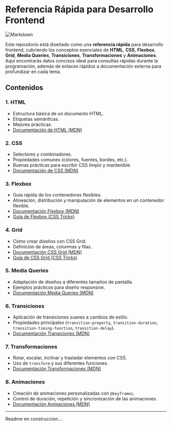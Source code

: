 # Referencia Rápida para Desarrollo Frontend

![Markdown](https://img.shields.io/badge/markdown-%23000000.svg?style=flat&logo=markdown&logoColor=white)

Este repositorio está diseñado como una **referencia rápida** para desarrollo frontend, cubriendo los conceptos esenciales de **HTML**, **CSS**, **Flexbox**, **Grid**, **Media Queries**, **Transiciones**, **Transformaciones** y **Animaciones**. Aquí encontrarás datos concisos ideal para consultas rápidas durante la programación, además de enlaces rápidos a documentación externa para profundizar en cada tema.

## Contenidos

### 1. **HTML**
   - Estructura básica de un documento HTML.
   - Etiquetas semánticas.
   - Mejores prácticas.
   - [Documentación de HTML (MDN)](https://developer.mozilla.org/en-US/docs/Web/HTML)

### 2. **CSS**
   - Selectores y combinadores.
   - Propiedades comunes (colores, fuentes, bordes, etc.).
   - Buenas prácticas para escribir CSS limpio y mantenible.
   - [Documentación de CSS (MDN)](https://developer.mozilla.org/en-US/docs/Web/CSS)

### 3. **Flexbox**
   - Guía rápida de los contenedores flexibles.
   - Alineación, distribución y manipulación de elementos en un contenedor flexible.
   - [Documentación Flexbox (MDN)](https://developer.mozilla.org/es/docs/Web/CSS/CSS_flexible_box_layout/Basic_concepts_of_flexbox)
   - [Guía de Flexbox (CSS Tricks)](https://css-tricks.com/snippets/css/a-guide-to-flexbox/)

### 4. **Grid**
   - Cómo crear diseños con CSS Grid.
   - Definición de áreas, columnas y filas.
   - [Documentación CSS Grid (MDN)](https://developer.mozilla.org/es/docs/Web/CSS/CSS_grid_layout)
   - [Guía de CSS Grid (CSS Tricks)](https://css-tricks.com/snippets/css/complete-guide-grid/)

### 5. **Media Queries**
   - Adaptación de diseños a diferentes tamaños de pantalla.
   - Ejemplos prácticos para diseño responsive.
   - [Documentación Media Queries (MDN)](https://developer.mozilla.org/en-US/docs/Web/CSS/Media_Queries)

### 6. **Transiciones**
   - Aplicación de transiciones suaves a cambios de estilo.
   - Propiedades principales (`transition-property`, `transition-duration`, `transition-timing-function`, `transition-delay`).
   - [Documentación Transiciones (MDN)](https://developer.mozilla.org/en-US/docs/Web/CSS/CSS_Transitions/Using_CSS_transitions)

### 7. **Transformaciones**
   - Rotar, escalar, inclinar y trasladar elementos con CSS.
   - Uso de `transform` y sus diferentes funciones.
   - [Documentación Transformaciones (MDN)](https://developer.mozilla.org/en-US/docs/Web/CSS/transform)

### 8. **Animaciones**
   - Creación de animaciones personalizadas con `@keyframes`.
   - Control de duración, repetición y sincronización de las animaciones.
   - [Documentación Animaciones (MDN)](https://developer.mozilla.org/en-US/docs/Web/CSS/animation)

---
Readme en construccion....
